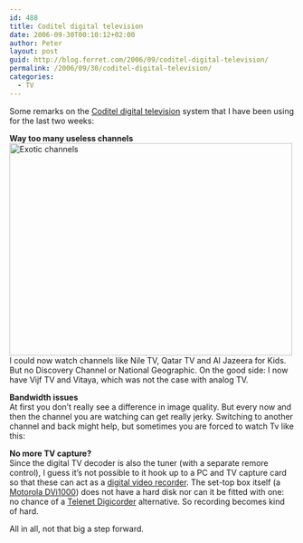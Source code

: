 ```yaml
---
id: 488
title: Coditel digital television
date: 2006-09-30T00:10:12+02:00
author: Peter
layout: post
guid: http://blog.forret.com/2006/09/coditel-digital-television/
permalink: /2006/09/30/coditel-digital-television/
categories:
  - TV
---
```

Some remarks on the [Coditel digital television](http://www.coditel.be/index.php?mpage=tv-offre) system that I have been using for the last two weeks:

**Way too many useless channels**  
[<img loading="lazy" src="http://static.flickr.com/92/255896735_3e99741187.jpg" width="500" height="375" alt="Exotic channels" />](http://www.flickr.com/photos/pforret/255896735/ "Photo Sharing")  
I could now watch channels like Nile TV, Qatar TV and Al Jazeera for Kids. But no Discovery Channel or National Geographic. On the good side: I now have Vijf TV and Vitaya, which was not the case with analog TV.  
<!--more-->

  
**Bandwidth issues**  
At first you don&#8217;t really see a difference in image quality. But every now and then the channel you are watching can get really jerky. Switching to another channel and back might help, but sometimes you are forced to watch Tv like this:  


**No more TV capture?**  
Since the digital TV decoder is also the tuner (with a separate remore control), I guess it&#8217;s not possible to it hook up to a PC and TV capture card so that these can act as a [digital video recorder](http://en.wikipedia.org/wiki/Digital_video_recorder). The set-top box itself (a [Motorola DVi1000](http://broadband.motorola.com/catalog/productdetail.asp?ProductID=251)) does not have a hard disk nor can it be fitted with one: no chance of a [Telenet Digicorder](http://televisie.telenet.be/nl/wat_nodig/hardware/hardware.html) alternative. So recording becomes kind of hard.

All in all, not that big a step forward.